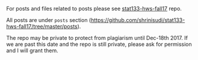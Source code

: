 For posts and files related to posts please see [stat133-hws-fall17](https://github.com/shrinisudi/stat133-hws-fall17) repo.

All posts are under `posts` section (https://github.com/shrinisudi/stat133-hws-fall17/tree/master/posts).

The repo may be private to protect from plagiarism until Dec-18th 2017. If we are past this date and the repo is still private, please ask for permission and I will grant them.